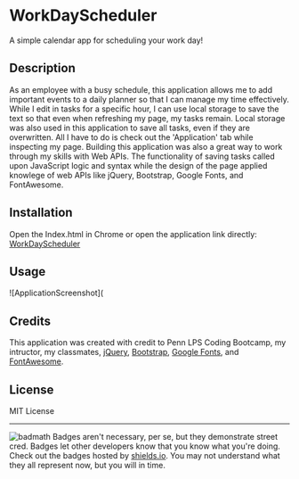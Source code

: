 # WorkDayScheduler
A simple calendar app for scheduling your work day!

## Description
As an employee with a busy schedule, this application allows me to add important events to a daily planner so that I can manage my time effectively. While I edit in tasks for a specific hour, I can use local storage to save the text so that even when refreshing my page, my tasks remain. Local storage was also used in this application to save all tasks, even if they are overwritten. All I have to do is check out the 'Application' tab while inspecting my page. Building this application was also a great way to work through my skills with Web APIs. The functionality of saving tasks called upon JavaScript logic and syntax while the design of the page applied knowlege of web APIs like jQuery, Bootstrap, Google Fonts, and FontAwesome.

## Installation
Open the Index.html in Chrome or open the application link directly: [WorkDayScheduler](https://heatherloisejackson.github.io/WorkDayScheduler/)

## Usage
![ApplicationScreenshot](

## Credits
This application was created with credit to Penn LPS Coding Bootcamp, my intructor, my classmates, [jQuery](https://jquery.com/), [Bootstrap](https://getbootstrap.com/), [Google Fonts](https://fonts.google.com/), and [FontAwesome](https://fontawesome.com/).

## License
MIT License

---

![badmath](https://img.shields.io/github/languages/top/nielsenjared/badmath)
Badges aren't necessary, per se, but they demonstrate street cred. Badges let other developers know that you know what you're doing. Check out the badges hosted by [shields.io](https://shields.io/). You may not understand what they all represent now, but you will in time.
